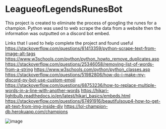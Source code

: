 # LeagueofLegendsRunesBot
This project is created to eliminate the process of googling the runes for a champion. Python was used to web scrape the data from a website then the information was outputted on a discord bot embed.

Links that I used to help complete the project and found useful
https://stackoverflow.com/questions/61413359/python-scrape-text-from-image-alt-tags
https://www.w3schools.com/python/python_howto_remove_duplicates.asp
https://stackoverflow.com/questions/25346058/removing-list-of-words-from-a-string
https://www.w3schools.com/python/python_classes.asp
https://stackoverflow.com/questions/51982806/how-do-i-make-my-discord-py-bot-use-custom-emoji
https://stackoverflow.com/questions/68753236/how-to-replace-multiple-words-in-a-line-with-another-words
https://hikari-lightbulb.readthedocs.io/en/latest/hikari_basics/embeds.html
https://stackoverflow.com/questions/67491916/beautifulsoup4-how-to-get-alt-text-from-img-inside-div
https://lol-champion-db.herokuapp.com/champions 



![image](https://user-images.githubusercontent.com/86901520/168148487-896a9f41-db6f-4d7b-8fc2-1e332efffb12.png)

